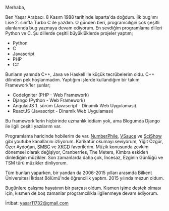 <!--
.. slug: yasar-arabaci
.. title: Yaşar Arabacı
.. name: Yaşar Arabacı
.. description: Bilkent Üniversitesi iktisat bölümü mezunu. Boş vakitlerinde programcılıkla uğraşır. Python ve C dillerini sever.
.. url: http://ysar.net/hakkimda.html
.. date: 2013-10-06 15:04
-->
<style>
img.profile-resmi {
	width: 150px;
	float: right;
}
</style>

Merhaba,

Ben Yaşar Arabacı. 8 Kasım 1988 tarihinde Isparta'da doğdum. İlk bug'ımı Lise 2. sınıfta Turbo C ile yazdım. O günden beri, programcılığın
çok çeşitli alanlarında bug yazmaya devam ediyorum. En sevdiğim programlama dilleri Python ve C. Şu dillerde çeşitli büyüklüklerde projeler
yaptım;

 - Python
 - C
 - Javascript
 - PHP
 - C#
 
Bunların yanında C++, Java ve Haskell ile küçük tecrübelerim oldu. C++ dilinden pek hoşlanmadım. Yaptığım işlerde kullandığım bir takım
Framework'ler şunlar;

 - CodeIgniter (PHP - Web Framework)
 - Django (Python - Web Framework)
 - AngularJS 1. sürüm (Javascript - Dinamik Web Uygulaması)
 - ReactJS (Javascript - Dinamik Web Uygulaması)
 
Bu framework'lerin hiçbirinde uzmanlık iddiam yok, ama Blogumda Django ile ilgili çeşitli yazılarım var.

Programlama haricinde hobilerim de var. <a href="https://www.youtube.com/user/numberphile">NumberPhile</a>, <a href="https://www.youtube.com/user/Vsauce">VSauce</a>
ve <a href="https://www.youtube.com/user/scishow">SciShow</a> gibi youtube kanallarını izliyorum. Karikatür okumayı seviyorum, Yiğit Özgür, Özer Aydoğan, <a href="https://www.smbc-comics.com/">SMBC</a> ve <a href="https://xkcd.com/">XKCD</a>
favorilerim. Müzik konusunda zevkim dönemsel olarak değişiyor, Cranberries, The Meters, Kimbra eskiden dinlediğim müzikler. Son zamanlarda daha çok,
İncesaz, Ezginin Günlüğü ve TSM türü müzikler dinliyorum.

Tüm bunları yaparken, bir yandan da 2006-2015 yılları arasında <span itemprop="affiliation">Bilkent Üniversitesi</span> İktisat
Bölümü'nde öğrencilik yaptım. 2015 yılında mezun oldum.

Bugünlere çalışma hayatının bir parçası oldum. Kısmen işime destek olması için, kısmen de boş zamanlar programcılıkla ilgilenmeye devam ediyorum.

İrtibat: <span itemprop="email">yasar11732@gmail.com</span>

